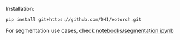Installation:

```
pip install git+https://github.com/DHI/eotorch.git
```

For segmentation use cases, check [notebooks/segmentation.ipynb](notebooks/segmentation.ipynb)